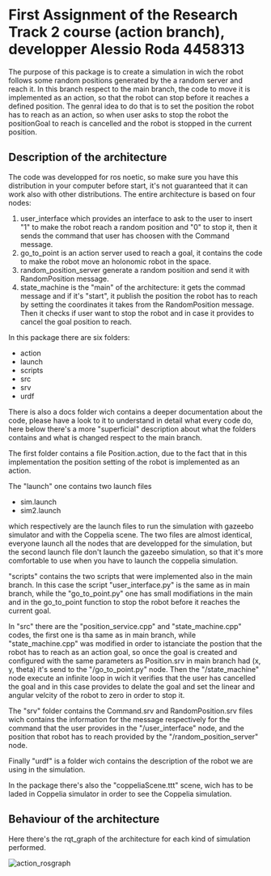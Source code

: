 # First Assignment of the Research Track 2 course (action branch), developper Alessio Roda 4458313

The purpose of this package is to create a simulation in wich the robot follows some random positions generated by the a random server and reach it.
In this branch respect to the main branch, the code to move it is implemented as an action, so that the robot can stop before it reaches a defined position.
The genral idea to do that is to set the position the robot has to reach as an action, so when user asks to stop the robot the positionGoal to reach is cancelled and the robot is stopped in the current position.

## Description of the architecture
 
 The code was developped for ros noetic, so make sure you have this distribution in your computer before start, it's not guaranteed that it can work also with other distributions. The entire architecture is based on four nodes:
 
 1) user_interface which provides an interface to ask to the user to insert "1" to make the robot reach a random position and "0" to stop it, then it sends the command that user has choosen with the Command message.
 2) go_to_point is an action server used to reach a goal, it contains the code to make the robot move an holonomic robot in the space.
 3) random_position_server generate a random position and send it with RandomPosition message.
 4) state_machine is the "main" of the architecture: it gets the commad message and if it's "start", it publish the position the robot has to reach by setting the coordinates it takes from the RandomPosition message. Then it checks if user want to stop the robot and in case it provides to cancel the goal position to reach.
 
 In this package there are six folders:
 
 * action
 * launch
 * scripts
 * src
 * srv
 * urdf

There is also a docs folder wich contains a deeper documentation about the code, please have a look to it to understand in detail what every code do, here below there's a more "superficial" description about what the folders contains and what is changed respect to the main branch.

The first folder contains a file Position.action, due to the fact that in this implementation the position setting of the robot is implemented as an action.
 
The "launch" one contains two launch files
 
 * sim.launch
 * sim2.launch
 
 which respectively are the launch files to run the simulation with gazeebo simulator and with the Coppelia scene. The two files are almost identical, everyone launch all the nodes that are developped for the simulation, but the second launch file don't launch the gazeebo simulation, so that it's more comfortable to use when you have to launch the coppelia simulation.
 
"scripts" contains the two scripts that were implemented also in the main branch. In this case the script "user_interface.py" is the same as in main branch, while the "go_to_point.py" one has small modifiations in the main and in the go_to_point function to stop the robot before it reaches the current goal.

In "src" there are the "position_service.cpp" and "state_machine.cpp" codes, the first one is tha same as in main branch, while "state_machine.cpp" was modified in order to istanciate the postion that the robot has to reach as an action goal, so once the goal is created and configured with the same parameters as Position.srv in main branch had (x, y, theta) it's send to the "/go_to_point.py" node. Then the "/state_machine" node execute an infinite loop in wich it verifies that the user has cancelled the goal and in this case provides to delate the goal and set the linear and angular velcity of the robot to zero in order to stop it.

The "srv" folder contains the Command.srv and RandomPosition.srv files wich contains the information for the message respectively for the command that the user provides in the "/user_interface" node, and the position that robot has to reach provided by the "/random_position_server" node.

Finally "urdf" is a folder wich contains the description of the robot we are using in the simulation.

In the package there's also the "coppeliaScene.ttt" scene, wich has to be laded in Coppelia simulator in order to see the Coppelia simulation.

## Behaviour of the architecture

Here there's the rqt_graph of the architecture for each kind of simulation performed.

![action_rosgraph](https://user-images.githubusercontent.com/48511957/118813342-4fa60500-b8af-11eb-8e69-ae6ad29f1738.png)
 
 


